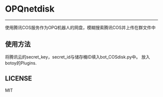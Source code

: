 # OPQnetdisk
----

使用腾讯COS服务作为OPQ机器人的网盘，模糊搜索腾讯COS并上传在群文件中

使用方法
---

将腾讯云的secret_key，secret_id与储存桶ID填入bot_COSdisk.py中。 放入botoy的Plugins.


LICENSE
----
MIT
